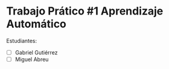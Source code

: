 # Trabajo Prático #1 Aprendizaje Automático

Estudiantes:

- [ ] Gabriel Gutiérrez
- [ ] Miguel Abreu